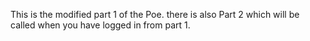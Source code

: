 This is the modified part 1 of the Poe.
there is also Part 2 which will be called when you have logged in from part 1.
